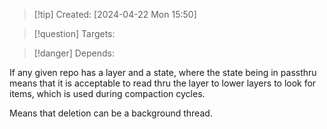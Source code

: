 
>[!tip] Created: [2024-04-22 Mon 15:50]

>[!question] Targets: 

>[!danger] Depends: 

If any given repo has a layer and a state, where the state being in passthru means that it is acceptable to read thru the layer to lower layers to look for items, which is used during compaction cycles.

Means that deletion can be a background thread.